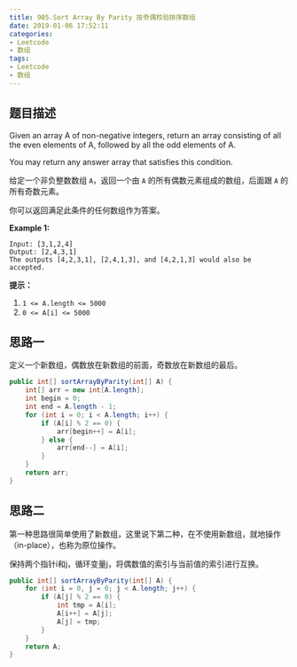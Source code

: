 ```yaml
---
title: 905.Sort Array By Parity 按奇偶校验排序数组
date: 2019-01-06 17:52:11
categories: 
- Leetcode
- 数组
tags: 
- Leetcode
- 数组
---
```


## 题目描述

Given an array A of non-negative integers, return an array consisting of all the even elements of A, followed by all the odd elements of A.

You may return any answer array that satisfies this condition.

给定一个非负整数数组 `A`，返回一个由 `A` 的所有偶数元素组成的数组，后面跟 `A` 的所有奇数元素。

你可以返回满足此条件的任何数组作为答案。

 

**Example 1:**

```
Input: [3,1,2,4]
Output: [2,4,3,1]
The outputs [4,2,3,1], [2,4,1,3], and [4,2,1,3] would also be accepted.
```

**提示：**

1. `1 <= A.length <= 5000`
2. `0 <= A[i] <= 5000`



## 思路一

定义一个新数组，偶数放在新数组的前面，奇数放在新数组的最后。

```java
public int[] sortArrayByParity(int[] A) {
    int[] arr = new int[A.length];
    int begin = 0;
    int end = A.length - 1;
    for (int i = 0; i < A.length; i++) {
        if (A[i] % 2 == 0) {
            arr[begin++] = A[i];
        } else {
            arr[end--] = A[i];
        }
    }
    return arr;
}
```



## 思路二

第一种思路很简单使用了新数组，这里说下第二种，在不使用新数组，就地操作（in-place），也称为原位操作。

保持两个指针i和j，循环变量j，将偶数值的索引与当前值的索引进行互换。

```java
public int[] sortArrayByParity(int[] A) {
    for (int i = 0, j = 0; j < A.length; j++) {
        if (A[j] % 2 == 0) {
            int tmp = A[i];
            A[i++] = A[j];
            A[j] = tmp;
        }
    }
    return A;
}
```